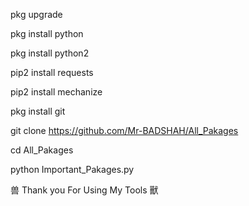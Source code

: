 pkg upgrade

pkg install python

pkg install python2

pip2 install requests

pip2 install mechanize

pkg install git

git clone https://github.com/Mr-BADSHAH/All_Pakages

cd All_Pakages

python Important_Pakages.py

兽 Thank you For Using My Tools 獸
